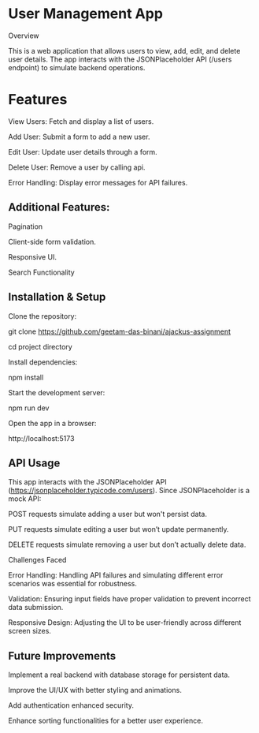 # User Management App

  

Overview

  

This is a web application that allows users to view, add, edit, and delete user details. The app interacts with the JSONPlaceholder API (/users endpoint) to simulate backend operations.

  

# Features

  

View Users: Fetch and display a list of users.

  

Add User: Submit a form to add a new user.

  

Edit User: Update user details through a form.

  

Delete User: Remove a user by calling api.

  

Error Handling: Display error messages for API failures.

  

## Additional Features:

  Pagination

 Client-side form  validation.

 Responsive UI.

Search Functionality

  

## Installation & Setup

  Clone the repository:

  

git clone https://github.com/geetam-das-binani/ajackus-assignment

cd project directory

  

Install dependencies:

  

npm install

  

Start the development server:

  

npm run dev

  

Open the app in a browser:

  

http://localhost:5173

  

## API Usage

  

This app interacts with the JSONPlaceholder API (https://jsonplaceholder.typicode.com/users). Since JSONPlaceholder is a mock API:

  

POST requests simulate adding a user but won't persist data.

  

PUT requests simulate editing a user but won’t update permanently.

  

DELETE requests simulate removing a user but don’t actually delete data.

  

Challenges Faced

  


  

Error Handling: Handling API failures and simulating different error scenarios was essential for robustness.

  

Validation: Ensuring input fields have proper validation to prevent incorrect data submission.

  

Responsive Design: Adjusting the UI to be user-friendly across different screen sizes.

  

## Future Improvements

  

Implement a real backend with database storage for persistent data.

  

Improve the UI/UX with better styling and animations.

  

Add authentication  enhanced security.

Enhance sorting functionalities for a better user experience.

  

